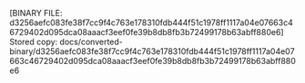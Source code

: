 [BINARY FILE: d3256aefc083fe38f7cc9f4c763e178310fdb444f51c1978ff1117a04e07663c46729402d095dca08aaacf3eef0fe39b8db8fb3b72499178b63abff880e6]
Stored copy: docs/converted-binary/d3256aefc083fe38f7cc9f4c763e178310fdb444f51c1978ff1117a04e07663c46729402d095dca08aaacf3eef0fe39b8db8fb3b72499178b63abff880e6
